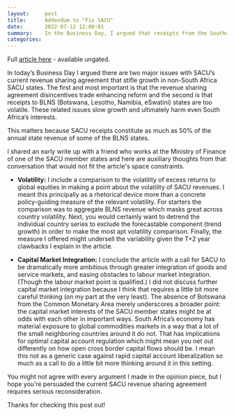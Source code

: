 ```yaml
---
layout:     post
title:      Addendum to "Fix SACU"
date:       2022-07-12 12:00:01
summary:    In the Business Day, I argued that receipts from the Southern African Customs Union (SACU) to non-South Africa SACU member states are too volatile. I suggested that volatility is both undesirable and reparable. Further, I contended that the frictions of cross border good transportation, attendant to SACU’s 2002 revenue sharing agreement, are welfare reducing and addressable. 
categories: 
---
```


Full [article here](https://www.businesslive.co.za/bd/) - available ungated.

In today’s Business Day I argued there are two major issues with SACU’s current revenue sharing agreement that stifle growth in non-South Africa SACU states. The first and most important is that the revenue sharing agreement disincentives trade enhancing reform and the second is that receipts to BLNS (Botswana, Lesotho, Namibia, eSwatini) states are too volatile. These related issues slow growth and ultimately harm even South Africa’s interests. 

This matters because SACU receipts constitute as much as 50% of the annual state revenue of some of the BLNS states.

I shared an early write up with a friend who works at the Ministry of Finance of one of the SACU member states and here are auxiliary thoughts from that conversation that would not fit the article's space constraints.

* **Volatility:** I include a comparison to the volatility of excess returns to global equities in making a point about the volatility of SACU revenues. I meant this principally as a rhetorical device more than a concrete policy-guiding measure of the relevant volatility. For starters the comparison was to aggregate BLNS revenue which masks great across country volatility. Next, you would certainly want to detrend the individual country series to exclude the forecastable component (trend growth) in order to make the most apt volatility comparison. Finally, the measure I offered might undersell the variability given the T+2 year clawbacks I explain in the article.

* **Capital Market Integration:** I conclude the article with a call for SACU to be dramatically more ambitious through greater integration of goods and service markets, and easing obstacles to labour market integration. (Though the labour market point is qualified.) I did not discuss further capital market integration because I think that requires a little bit more careful thinking (on my part at the very least). The absence of Botswana from the Common Monetary Area merely underscores a broader point: the capital market interests of the SACU member states might be at odds with each other in important ways. South Africa’s economy has material exposure to global commodities markets in a way that a lot of the small neighboring countries around it do not. That has implications for optimal capital account regulation which might mean you net out differently on how open cross border capital flows should be. I mean this not as a generic case against rapid capital account liberalization so much as a call to do a little bit more thinking around it in this setting. 

You might not agree with every argument I made in the opinion piece, but I hope you’re persuaded the current SACU revenue sharing agreement requires serious reconsideration. 

Thanks for checking this post out!
